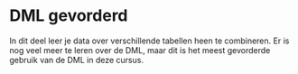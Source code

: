 # DML gevorderd
In dit deel leer je data over verschillende tabellen heen te combineren. Er is nog veel meer te leren over de DML, maar dit is het meest gevorderde gebruik van de DML in deze cursus.
